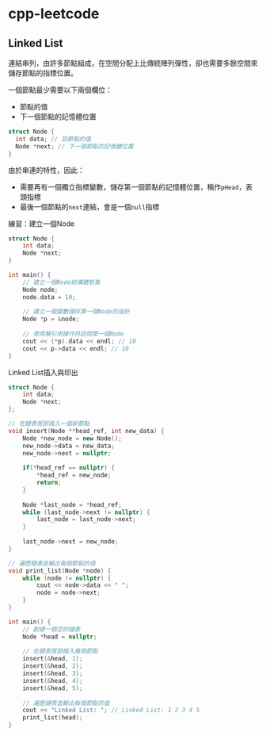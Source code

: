 # cpp-leetcode

## Linked List

連結串列，由許多節點組成，在空間分配上比傳統陣列彈性，卻也需要多餘空間來儲存節點的指標位置。

一個節點最少需要以下兩個欄位：

* 節點的值
* 下一個節點的記憶體位置

```cpp
struct Node {
  int data; // 該節點的值
  Node *next; // 下一個節點的記憶體位置
}
```

由於串連的特性，因此：

* 需要再有一個獨立指標變數，儲存第一個節點的記憶體位置，稱作`pHead`，表頭指標
* 最後一個節點的`next`連結，會是一個`null`指標

練習：建立一個Node
```cpp
struct Node {
    int data;
    Node *next;
}

int main() {
    // 建立一個Node結構體對象
    Node node;
    node.data = 10;
    
    // 建立一個變數儲存第一個Node的指針
    Node *p = &node;
    
    // 使用解引用操作符訪問第一個Node
    cout << (*p).data << endl; // 10
    cout << p->data << endl; // 10
}
```

Linked List插入與印出

```cpp
struct Node {
    int data;
    Node *next;
};

// 在鏈表尾部插入一個新節點
void insert(Node **head_ref, int new_data) {
    Node *new_node = new Node();
    new_node->data = new_data;
    new_node->next = nullptr;
    
    if(*head_ref == nullptr) {
        *head_ref = new_node;
        return;
    }
    
    Node *last_node = *head_ref;
    while (last_node->next != nullptr) {
        last_node = last_node->next;
    }
    
    last_node->next = new_node;
}

// 遍歷鏈表並輸出每個節點的值
void print_list(Node *node) {
    while (node != nullptr) {
        cout << node->data << " ";
        node = node->next;
    }
}

int main() {
    // 創建一個空的鏈表
    Node *head = nullptr;
    
    // 在鏈表尾部插入幾個節點
    insert(&head, 1);
    insert(&head, 2);
    insert(&head, 3);
    insert(&head, 4);
    insert(&head, 5);
    
    // 遍歷鏈表並輸出每個節點的值
    cout << "Linked List: "; // Linked List: 1 2 3 4 5
    print_list(head);
}
```
